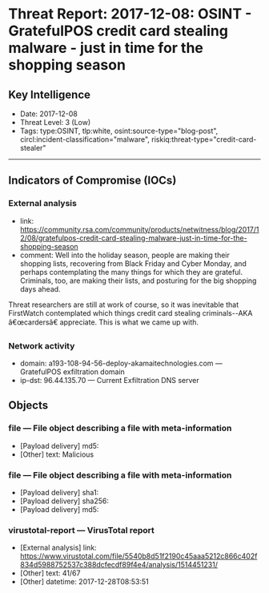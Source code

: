 # Threat Report: 2017-12-08: OSINT - GratefulPOS credit card stealing malware - just in time for the shopping season


## Key Intelligence
* Date: 2017-12-08
* Threat Level: 3 (Low)
* Tags: type:OSINT, tlp:white, osint:source-type="blog-post", circl:incident-classification="malware", riskiq:threat-type="credit-card-stealer"

---

## Indicators of Compromise (IOCs)
### External analysis
* link: https://community.rsa.com/community/products/netwitness/blog/2017/12/08/gratefulpos-credit-card-stealing-malware-just-in-time-for-the-shopping-season
* comment: Well into the holiday season, people are making their shopping lists, recovering from Black Friday and Cyber Monday, and perhaps contemplating the many things for which they are grateful.  Criminals, too, are making their lists, and posturing for the big shopping days ahead.  

Threat researchers are still at work of course, so it was inevitable that FirstWatch contemplated which things credit card stealing criminals--AKA â€œcardersâ€ appreciate.  This is what we came up with.

### Network activity
* domain: a193-108-94-56-deploy-akamaitechnologies.com — GratefulPOS exfiltration domain
* ip-dst: 96.44.135.70 — Current Exfiltration DNS server

## Objects
### file — File object describing a file with meta-information
* [Payload delivery] md5: <md5>
* [Other] text: Malicious

### file — File object describing a file with meta-information
* [Payload delivery] sha1: <sha1>
* [Payload delivery] sha256: <sha256>
* [Payload delivery] md5: <md5>

### virustotal-report — VirusTotal report
* [External analysis] link: https://www.virustotal.com/file/5540b8d51f2190c45aaa5212c866c402f834d5988752537c388dcfecdf89f4e4/analysis/1514451231/
* [Other] text: 41/67
* [Other] datetime: 2017-12-28T08:53:51
